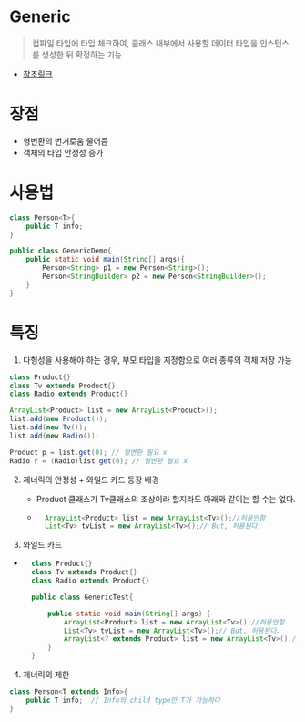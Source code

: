 # Generic
> 컴파일 타임에 타입 체크하여, 클래스 내부에서 사용할 데이터 타입을 인스턴스를 생성한 뒤 확정하는 기능

- [참조링크](https://devbox.tistory.com/entry/Java-%EC%A0%9C%EB%84%A4%EB%A6%AD)

# 장점
- 형변환의 번거로움 줄어듬
- 객체의 타입 안정성 증가

# 사용법
```java
class Person<T>{
    public T info;
}

public class GenericDemo{
    public static void main(String[] args){
        Person<String> p1 = new Person<String>();
        Person<StringBuilder> p2 = new Person<StringBuilder>();
    }
}
```

# 특징

1. 다형성을 사용해야 하는 경우, 부모 타입을 지정함으로 여러 종류의 객체 저장 가능

```java
class Product{}
class Tv extends Product{}
class Radio extends Product{}

ArrayList<Product> list = new ArrayList<Product>();
list.add(new Product());
list.add(new Tv());
list.add(new Radio());

Product p = list.get(0); // 형변환 필요 x
Radio r = (Radio)list.get(0); // 형변환 필요 x
```

2. 제너릭의 안정성 + 와일드 카드 등장 배경
    - Product 클래스가 Tv클래스의 조상이라 할지라도 아래와 같이는 할 수는 없다.
    - ```java
        ArrayList<Product> list = new ArrayList<Tv>();//허용안함
        List<Tv> tvList = new ArrayList<Tv>();// But, 허용된다.
        ```

3. 와일드 카드

- ```java
    class Product{}
    class Tv extends Product{}
    class Radio extends Product{}

    public class GenericTest{

        public static void main(String[] args) {
            ArrayList<Product> list = new ArrayList<Tv>();//허용안함
            List<Tv> tvList = new ArrayList<Tv>();// But, 허용된다.
            ArrayList<? extends Product> list = new ArrayList<Tv>();//허용
        }
    }
    ```

4. 제너릭의 제한
```java
class Person<T extends Info>{
    public T info;  // Info의 child type만 T가 가능하다
}
```